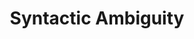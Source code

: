 ---
types: "word"

title: "Syntactic Ambiguity"

categories: ['']

tags: ['Syntactic', 'Ambiguity']

arabic: ['الغموض التركيببي']

publishers: ['خوارزميات الذكاء الاصطناعي في تحليل النص العربي']

types: "word"

slug: ""
---